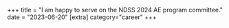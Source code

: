 +++
title = "I am happy to serve on the NDSS 2024 AE program committee."
date = "2023-06-20"
[extra]
category="career"
+++
